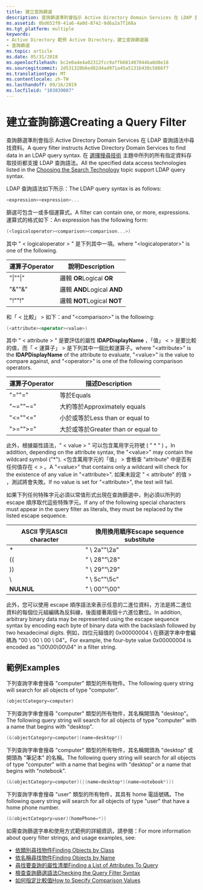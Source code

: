 ```yaml
---
title: 建立查詢篩選
description: 查詢篩選準則會指示 Active Directory Domain Services 在 LDAP 查詢語法中尋找資料。 在選擇搜尋技術主題中所列的所有指定資料存取技術都支援 LDAP 查詢語法。
ms.assetid: 0bd652f0-41a6-4a0d-8742-9d6a2a7f168a
ms.tgt_platform: multiple
keywords:
- Active Directory 範例 Active Directory，建立查詢篩選器
- 查詢篩選
ms.topic: article
ms.date: 05/31/2018
ms.openlocfilehash: bc2e0a4e4a02312fcc9affb681407044ba0d8e18
ms.sourcegitcommit: 2d531328b6ed82d4ad971a45a5131b430c5866f7
ms.translationtype: MT
ms.contentlocale: zh-TW
ms.lasthandoff: 09/16/2019
ms.locfileid: "103839087"
---
```

# <a name="creating-a-query-filter"></a><span data-ttu-id="a429e-106">建立查詢篩選</span><span class="sxs-lookup"><span data-stu-id="a429e-106">Creating a Query Filter</span></span>

<span data-ttu-id="a429e-107">查詢篩選準則會指示 Active Directory Domain Services 在 LDAP 查詢語法中尋找資料。</span><span class="sxs-lookup"><span data-stu-id="a429e-107">A query filter instructs Active Directory Domain Services to find data in an LDAP query syntax.</span></span> <span data-ttu-id="a429e-108">在 [選擇搜尋技術](choosing-the-search-technology.md) 主題中所列的所有指定資料存取技術都支援 LDAP 查詢語法。</span><span class="sxs-lookup"><span data-stu-id="a429e-108">All the specified data access technologies listed in the [Choosing the Search Technology](choosing-the-search-technology.md) topic support LDAP query syntax.</span></span>

<span data-ttu-id="a429e-109">LDAP 查詢語法如下所示：</span><span class="sxs-lookup"><span data-stu-id="a429e-109">The LDAP query syntax is as follows:</span></span>


```C++
<expression><expression>...
```



<span data-ttu-id="a429e-110">篩選可包含一或多個運算式。</span><span class="sxs-lookup"><span data-stu-id="a429e-110">A filter can contain one, or more, expressions.</span></span> <span data-ttu-id="a429e-111">運算式的格式如下：</span><span class="sxs-lookup"><span data-stu-id="a429e-111">An expression has the following form:</span></span>


```C++
(<logicaloperator><comparison><comparison...>)
```



<span data-ttu-id="a429e-112">其中 " &lt; logicaloperator &gt; " 是下列其中一項。</span><span class="sxs-lookup"><span data-stu-id="a429e-112">where "&lt;logicaloperator&gt;" is one of the following.</span></span>



| <span data-ttu-id="a429e-113">運算子</span><span class="sxs-lookup"><span data-stu-id="a429e-113">Operator</span></span>        | <span data-ttu-id="a429e-114">說明</span><span class="sxs-lookup"><span data-stu-id="a429e-114">Description</span></span>                |
|-----------------|----------------------------|
| <span data-ttu-id="a429e-115">"\|"</span><span class="sxs-lookup"><span data-stu-id="a429e-115">"\|"</span></span><br/> | <span data-ttu-id="a429e-116">邏輯 **OR**</span><span class="sxs-lookup"><span data-stu-id="a429e-116">Logical **OR**</span></span><br/>  |
| <span data-ttu-id="a429e-117">"&"</span><span class="sxs-lookup"><span data-stu-id="a429e-117">"&"</span></span><br/>  | <span data-ttu-id="a429e-118">邏輯 **AND**</span><span class="sxs-lookup"><span data-stu-id="a429e-118">Logical **AND**</span></span><br/> |
| <span data-ttu-id="a429e-119">"!"</span><span class="sxs-lookup"><span data-stu-id="a429e-119">"!"</span></span><br/>  | <span data-ttu-id="a429e-120">邏輯 **NOT**</span><span class="sxs-lookup"><span data-stu-id="a429e-120">Logical **NOT**</span></span><br/> |



 

<span data-ttu-id="a429e-121">和「 &lt; 比較」 &gt; 如下：</span><span class="sxs-lookup"><span data-stu-id="a429e-121">and "&lt;comparison&gt;" is the following:</span></span>


```C++
(<attribute><operator><value>)
```



<span data-ttu-id="a429e-122">其中 " &lt; attribute &gt; " 是要評估的屬性 **lDAPDisplayName** ，「值」 &lt; &gt; 是要比較的值，而「 &lt; 運算子」 &gt; 是下列其中一個比較運算子。</span><span class="sxs-lookup"><span data-stu-id="a429e-122">where "&lt;attribute&gt;" is the **lDAPDisplayName** of the attribute to evaluate, "&lt;value&gt;" is the value to compare against, and "&lt;operator&gt;" is one of the following comparison operators.</span></span>



| <span data-ttu-id="a429e-123">運算子</span><span class="sxs-lookup"><span data-stu-id="a429e-123">Operator</span></span>           | <span data-ttu-id="a429e-124">描述</span><span class="sxs-lookup"><span data-stu-id="a429e-124">Description</span></span>                         |
|--------------------|-------------------------------------|
| <span data-ttu-id="a429e-125">"="</span><span class="sxs-lookup"><span data-stu-id="a429e-125">"="</span></span><br/>     | <span data-ttu-id="a429e-126">等於</span><span class="sxs-lookup"><span data-stu-id="a429e-126">Equals</span></span><br/>                   |
| <span data-ttu-id="a429e-127">"~="</span><span class="sxs-lookup"><span data-stu-id="a429e-127">"~="</span></span><br/>    | <span data-ttu-id="a429e-128">大約等於</span><span class="sxs-lookup"><span data-stu-id="a429e-128">Approximately equals</span></span><br/>     |
| <span data-ttu-id="a429e-129">"<="</span><span class="sxs-lookup"><span data-stu-id="a429e-129">"<="</span></span><br/> | <span data-ttu-id="a429e-130">小於或等於</span><span class="sxs-lookup"><span data-stu-id="a429e-130">Less than or equal to</span></span><br/>    |
| <span data-ttu-id="a429e-131">">="</span><span class="sxs-lookup"><span data-stu-id="a429e-131">">="</span></span><br/> | <span data-ttu-id="a429e-132">大於或等於</span><span class="sxs-lookup"><span data-stu-id="a429e-132">Greater than or equal to</span></span><br/> |



 

<span data-ttu-id="a429e-133">此外，根據屬性語法，" &lt; value &gt; " 可以包含萬用字元符號 ( " \* " ) 。</span><span class="sxs-lookup"><span data-stu-id="a429e-133">In addition, depending on the attribute syntax, the "&lt;value&gt;" may contain the wildcard symbol ("\*").</span></span> <span data-ttu-id="a429e-134">&lt;包含萬用字元的「值」 &gt; 會檢查 "attribute" 中是否有任何值存在 &lt; &gt; 。</span><span class="sxs-lookup"><span data-stu-id="a429e-134">A "&lt;value&gt;" that contains only a wildcard will check for the existence of any value in "&lt;attribute&gt;".</span></span> <span data-ttu-id="a429e-135">如果未設定 " &lt; attribute" 的值 &gt; ，測試將會失敗。</span><span class="sxs-lookup"><span data-stu-id="a429e-135">If no value is set for "&lt;attribute&gt;", the test will fail.</span></span>

<span data-ttu-id="a429e-136">如果下列任何特殊字元必須以常值形式出現在查詢篩選中，則必須以所列的 escape 順序取代這些特殊字元。</span><span class="sxs-lookup"><span data-stu-id="a429e-136">If any of the following special characters must appear in the query filter as literals, they must be replaced by the listed escape sequence.</span></span>



| <span data-ttu-id="a429e-137">ASCII 字元</span><span class="sxs-lookup"><span data-stu-id="a429e-137">ASCII character</span></span>    | <span data-ttu-id="a429e-138">換用換用順序</span><span class="sxs-lookup"><span data-stu-id="a429e-138">Escape sequence substitute</span></span> |
|--------------------|----------------------------|
| \*<br/>      | <span data-ttu-id="a429e-139">" \\ 2a"</span><span class="sxs-lookup"><span data-stu-id="a429e-139">"\\2a"</span></span><br/>          |
| <span data-ttu-id="a429e-140">(</span><span class="sxs-lookup"><span data-stu-id="a429e-140">(</span></span><br/>       | <span data-ttu-id="a429e-141">" \\ 28"</span><span class="sxs-lookup"><span data-stu-id="a429e-141">"\\28"</span></span><br/>          |
| <span data-ttu-id="a429e-142">)</span><span class="sxs-lookup"><span data-stu-id="a429e-142">)</span></span><br/>       | <span data-ttu-id="a429e-143">" \\ 29"</span><span class="sxs-lookup"><span data-stu-id="a429e-143">"\\29"</span></span><br/>          |
| \\<br/>      | <span data-ttu-id="a429e-144">" \\ 5c"</span><span class="sxs-lookup"><span data-stu-id="a429e-144">"\\5c"</span></span><br/>          |
| <span data-ttu-id="a429e-145">**NUL**</span><span class="sxs-lookup"><span data-stu-id="a429e-145">**NUL**</span></span><br/> | <span data-ttu-id="a429e-146">" \\ 00"</span><span class="sxs-lookup"><span data-stu-id="a429e-146">"\\00"</span></span><br/>          |



 

<span data-ttu-id="a429e-147">此外，您可以使用 escape 順序語法來表示任意的二進位資料，方法是將二進位資料的每個位元組編碼為反斜線，後面接著兩個十六進位數位。</span><span class="sxs-lookup"><span data-stu-id="a429e-147">In addition, arbitrary binary data may be represented using the escape sequence syntax by encoding each byte of binary data with the backslash followed by two hexadecimal digits.</span></span> <span data-ttu-id="a429e-148">例如，四位元組值的 0x00000004 \\ 在篩選字串中會編碼為 "00 \\ 00 \\ 00 \\ 04"。</span><span class="sxs-lookup"><span data-stu-id="a429e-148">For example, the four-byte value 0x00000004 is encoded as "\\00\\00\\00\\04" in a filter string.</span></span>

## <a name="examples"></a><span data-ttu-id="a429e-149">範例</span><span class="sxs-lookup"><span data-stu-id="a429e-149">Examples</span></span>

<span data-ttu-id="a429e-150">下列查詢字串會搜尋 "computer" 類型的所有物件。</span><span class="sxs-lookup"><span data-stu-id="a429e-150">The following query string will search for all objects of type "computer".</span></span>


```C++
(objectCategory=computer)
```



<span data-ttu-id="a429e-151">下列查詢字串會搜尋 "computer" 類型的所有物件，其名稱開頭為 "desktop"。</span><span class="sxs-lookup"><span data-stu-id="a429e-151">The following query string will search for all objects of type "computer" with a name that begins with "desktop".</span></span>


```C++
(&(objectCategory=computer)(name=desktop*))
```



<span data-ttu-id="a429e-152">下列查詢字串會搜尋 "computer" 類型的所有物件，其名稱開頭為 "desktop" 或開頭為 "筆記本" 的名稱。</span><span class="sxs-lookup"><span data-stu-id="a429e-152">The following query string will search for all objects of type "computer" with a name that begins with "desktop" or a name that begins with "notebook".</span></span>


```C++
(&(objectCategory=computer)(|(name=desktop*)(name=notebook*)))
```



<span data-ttu-id="a429e-153">下列查詢字串會搜尋 "user" 類型的所有物件，其具有 home 電話號碼。</span><span class="sxs-lookup"><span data-stu-id="a429e-153">The following query string will search for all objects of type "user" that have a home phone number.</span></span>


```C++
(&(objectCategory=user)(homePhone=*))
```



<span data-ttu-id="a429e-154">如需查詢篩選字串和使用方式範例的詳細資訊，請參閱：</span><span class="sxs-lookup"><span data-stu-id="a429e-154">For more information about query filter strings, and usage examples, see:</span></span>

-   [<span data-ttu-id="a429e-155">依類別尋找物件</span><span class="sxs-lookup"><span data-stu-id="a429e-155">Finding Objects by Class</span></span>](finding-objects-by-class.md)
-   [<span data-ttu-id="a429e-156">依名稱尋找物件</span><span class="sxs-lookup"><span data-stu-id="a429e-156">Finding Objects by Name</span></span>](finding-objects-by-name.md)
-   [<span data-ttu-id="a429e-157">尋找要查詢的屬性清單</span><span class="sxs-lookup"><span data-stu-id="a429e-157">Finding a List of Attributes To Query</span></span>](finding-a-list-of-attributes-to-query.md)
-   [<span data-ttu-id="a429e-158">檢查查詢篩選語法</span><span class="sxs-lookup"><span data-stu-id="a429e-158">Checking the Query Filter Syntax</span></span>](checking-the-query-filter-syntax.md)
-   [<span data-ttu-id="a429e-159">如何指定比較值</span><span class="sxs-lookup"><span data-stu-id="a429e-159">How to Specify Comparison Values</span></span>](how-to-specify-comparison-values.md)

 

 





